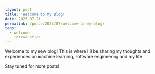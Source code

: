 ```yaml
---
layout: post
title: 'Welcome to My Blog!'
date: 2025-07-23
permalink: /posts/2025/07/welcome-to-my-blog/
tags:
  - welcome
  - introduction
---
```


Welcome to my new blog! This is where I'll be sharing my thoughts and experiences on machine learning, software engineering and my life.

Stay tuned for more posts!